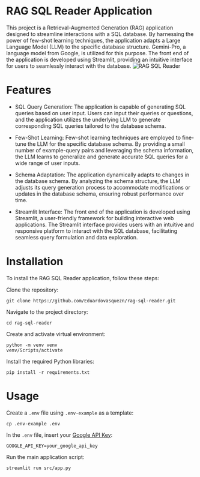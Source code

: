 # RAG SQL Reader Application

This project is a Retrieval-Augmented Generation (RAG) application designed to streamline interactions with a SQL 
database. By harnessing the power of few-shot learning techniques, the application adapts 
a Large Language Model (LLM) to the specific database structure. Gemini-Pro, a language model from Google, is utilized for 
this purpose. The front end of the application is developed using Streamlit, providing an intuitive interface for users
to seamlessly interact with the database.
![RAG SQL Reader](images/rag-sql-diagram.png)

# Features

- SQL Query Generation: The application is capable of generating SQL queries based on user input. Users can input their 
queries or questions, and the application utilizes the underlying LLM to generate corresponding SQL queries tailored
to the database schema.

- Few-Shot Learning: Few-shot learning techniques are employed to fine-tune the LLM for the specific database schema. 
By providing a small number of example-query pairs and leveraging the schema information, the LLM learns to generalize 
and generate accurate SQL queries for a wide range of user inputs.

- Schema Adaptation: The application dynamically adapts to changes in the database schema. By analyzing the schema 
structure, the LLM adjusts its query generation process to accommodate modifications or updates in the database schema, 
ensuring robust performance over time.

- Streamlit Interface: The front end of the application is developed using Streamlit, a user-friendly framework for 
building interactive web applications. The Streamlit interface provides users with an intuitive and responsive
platform to interact with the SQL database, facilitating seamless query formulation and data exploration.


# Installation

To install the RAG SQL Reader application, follow these steps:

Clone the repository:

    git clone https://github.com/Eduardovasquezn/rag-sql-reader.git

Navigate to the project directory:

    cd rag-sql-reader

Create and activate virtual environment:

    python -m venv venv
    venv/Scripts/activate

Install the required Python libraries:

    pip install -r requirements.txt

# Usage 

Create a `.env` file using `.env-example` as a template:

    cp .env-example .env

In the `.env` file, insert your [Google API Key](https://aistudio.google.com/app/apikey):

    GOOGLE_API_KEY=your_google_api_key

Run the main application script:

    streamlit run src/app.py